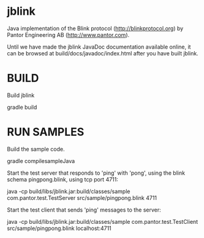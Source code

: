 jblink 
======

Java implementation of the Blink protocol (http://blinkprotocol.org)
by Pantor Engineering AB (http://www.pantor.com).

Until we have made the jblink JavaDoc documentation available online, it can be browsed at 
build/docs/javadoc/index.html after you have built jblink.

BUILD
=====

Build jblink

   gradle build

RUN SAMPLES
===========

Build the sample code.

   gradle compilesampleJava

Start the test server that responds to 'ping' with 'pong', using the
blink schema pingpong.blink, using tcp port 4711:

   java -cp build/libs/jblink.jar:build/classes/sample com.pantor.test.TestServer src/sample/pingpong.blink 4711

Start the test client that sends 'ping' messages to the server:

   java -cp build/libs/jblink.jar:build/classes/sample com.pantor.test.TestClient src/sample/pingpong.blink localhost:4711

